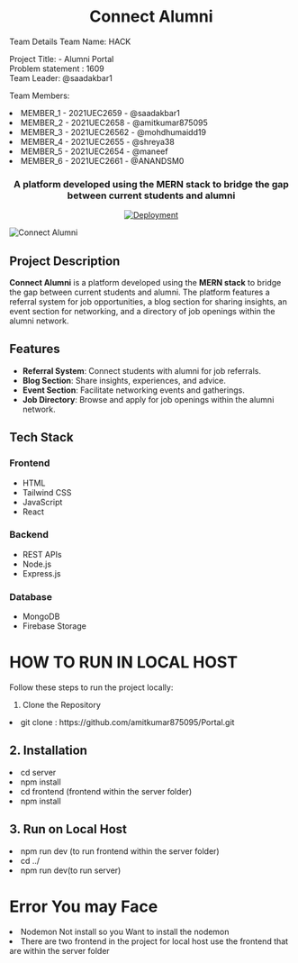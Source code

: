 <h1 align="center">Connect Alumni</h1>
Team Details
Team Name: HACK

Project Title: - Alumni Portal<br>
Problem statement : 1609<br>
Team Leader: @saadakbar1

Team Members:

<li>MEMBER_1 - 2021UEC2659 - @saadakbar1</li>
<li>MEMBER_2 - 2021UEC2658 - @amitkumar875095</li>
<li>MEMBER_3 - 2021UEC26562 - @mohdhumaidd19</li>
<li>MEMBER_4 - 2021UEC2655 - @shreya38</li>
<li>MEMBER_5 - 2021UEC2654 - @maneef</li>
 <li>MEMBER_6 - 2021UEC2661 - @ANANDSM0</li>





<h3 align="center">A platform developed using the MERN stack to bridge the gap between current students and alumni</h3>
<p align="center">
  <a href="https://connect-alumni-frontend.vercel.app" target="_blank"><img src="https://img.shields.io/badge/Deployment-Vercel-brightgreen" alt="Deployment"></a>
</p>
<img src="https://drive.google.com/uc?export=view&id=1zkoyKtebHuYLKVswMaTu-SVrAH00jiKZ" alt="Connect Alumni"/>
<h2>Project Description</h2>
<p><strong>Connect Alumni</strong> is a platform developed using the <strong>MERN stack</strong> to bridge the gap between current students and alumni. The platform features a referral system for job opportunities, a blog section for sharing insights, an event section for networking, and a directory of job openings within the alumni network.</p>
<h2>Features</h2>
<ul>
  <li><strong>Referral System</strong>: Connect students with alumni for job referrals.</li>
  <li><strong>Blog Section</strong>: Share insights, experiences, and advice.</li>
  <li><strong>Event Section</strong>: Facilitate networking events and gatherings.</li>
  <li><strong>Job Directory</strong>: Browse and apply for job openings within the alumni network.</li>
</ul>
<h2>Tech Stack</h2>
<h3>Frontend</h3>
<ul>
  <li>HTML</li>
  <li>Tailwind CSS</li>
  <li>JavaScript</li>
  <li>React</li>
</ul>
<h3>Backend</h3>
<ul>
  <li>REST APIs</li>
  <li>Node.js</li>
  <li>Express.js</li>
</ul>
<h3>Database</h3>
<ul>
  <li>MongoDB</li>
  <li>Firebase Storage</li>
</ul>

<h1>HOW TO RUN IN LOCAL HOST</h1>
Follow these steps to run the project locally:

1. Clone the Repository
<li>git clone :  https://github.com/amitkumar875095/Portal.git</li>

<h2>2. Installation</h2>
    <li>cd server</li>
    <li>npm install</li> 
   <li>  cd frontend (frontend within the server folder)</li>  
   <li> npm install</li>
   <h2>3. Run on Local Host</h2>
   <li>npm run dev (to run frontend within the server folder) </li>
   <li> cd ../</li>  
   <li>   npm run dev(to run server)</li>
   <h1>Error You may Face</h1>
   <li> Nodemon Not install so you Want to install  the nodemon </li>
   <li>There are two frontend in the project for  local host  use the frontend that are within the server folder</li>
